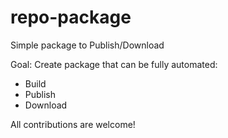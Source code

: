 # repo-package
Simple package to Publish/Download

Goal:
Create package that can be fully automated:
- Build
- Publish
- Download

All contributions are welcome!
